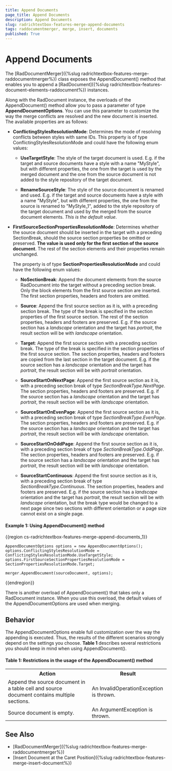 ```yaml
---
title: Append Documents
page_title: Append Documents
description: Append Documents
slug: radrichtextbox-features-merge-append-documents
tags: raddocumentmerger, merge, insert, documents
published: True
---
```


# Append Documents

The [RadDocumentMerger]({%slug radrichtextbox-features-merge-raddocumentmerger%}) class exposes the AppendDocument() method that enables you to append a [RadDocument]({%slug radrichtextbox-features-document-elements-raddocument%}) instances.

Along with the RadDocument instance, the overloads of the AppendDocument() method allow you to pass a parameter of type **AppendDocumentOptions**. You can use this parameter to customize the way the merge conflicts are resolved and the new document is inserted. The available properties are as follows:

* **ConflictingStylesResolutionMode**: Determines the mode of resolving conflicts between styles with same IDs. This property is of type ConflictingStylesResolutionMode and could have the following enum values:

	* **UseTargetStyle**: The style of the target document is used. E.g. if the target and source documents have a style with a name "MyStyle", but with different properties, the one from the target is used by the merged document and the one from the source document is not added to the style repository of the target document.
	
	* **RenameSourceStyle**: The style of the source document is renamed and used. E.g. if the target and source documents have a style with a name "MyStyle", but with different properties, the one from the source is renamed to "MyStyle\_1", added to the style repository of the target document and used by the merged from the source document elements. *This is the default value*.

* **FirstSourceSectionPropertiesResolutionMode**: Determines whether the source document should be inserted in the target with a preceding SectionBreak, should the source section properties be omitted or preserved. **The value is used only for the first section of the source document**. The rest of the section elements and their properties remain unchanged. 

	The property is of type **SectionPropertiesResolutionMode** and could have the following enum values:

	* **NoSectionBreak**: Append the document elements from the source RadDocument into the target without a preceding section break. Only the block elements from the first source section are inserted. The first section properties, headers and footers are omitted. 
	
	* **Source**: Append the first source section as it is, with a preceding section break. The type of the break is specified in the section properties of the first source section. The rest of the section properties, headers and footers are preserved. E.g. if the source section has a *landscape* orientation and the target has *portrait*, the result section will be with *landscape* orientation.
	
	* **Target**: Append the first source section with a preceding section break. The type of the break is specified in the section properties of the first source section. The section properties, headers and footers are copied from the last section in the target document. E.g. if the source section has a *landscape* orientation and the target has *portrait*, the result section will be with *portrait* orientation.
	
	* **SourceStartOnNextPage**: Append the first source section as it is, with a preceding section break of type *SectionBreakType.NextPage*. The section properties, headers and footers are preserved. E.g. if the source section has  a *landscape* orientation and the target has *portrait*, the result section will be with *landscape* orientation.

	* **SourceStartOnEvenPage**: Append the first source section as it is, with a preceding section break of type *SectionBreakType.EvenPage*. The section properties, headers and footers are preserved. E.g. if the source section has  a *landscape* orientation and the target has *portrait*, the result section will be with *landscape* orientation.
	
	* **SourceStartOnOddPage**: Append the first source section as it is, with a preceding section break of type *SectionBreakType.OddPage*. The section properties, headers and footers are preserved. E.g. if the source section has  a *landscape* orientation and the target has *portrait*, the result section will be with *landscape* orientation.
	
	* **SourceStartContinuous**: Append the first source section as it is, with a preceding section break of type *SectionBreakType.Continuous*. The section properties, headers and footers are preserved. E.g. if the source section has a *landscape* orientation and the target has *portrait*, the result section will be with *landscape* orientation, but the break type would be changed to a next page since two sections with different orientation or a page size cannot exist on a single page.


#### **Example 1: Using AppendDocument() method**

{{region cs-radrichtextbox-features-merge-append-documents_1}}

	AppendDocumentOptions options = new AppendDocumentOptions();
	options.ConflictingStylesResolutionMode = ConflictingStylesResolutionMode.UseTargetStyle;
	options.FirstSourceSectionPropertiesResolutionMode = SectionPropertiesResolutionMode.Target;
	
	merger.AppendDocument(sourceDocument, options);
{{endregion}}


There is another overload of AppendDocument() that takes only a RadDocument instance. When you use this overload, the default values of the AppendDocumentOptions are used when merging.  

## Behavior

The AppendDocumentOptions enable full customization over the way the appending is executed. Thus, the results of the different scenarios strongly depend on the settings you choose. **Table 1** describes several restrictions you should keep in mind when using AppendDocument().
 

#### **Table 1: Restrictions in the usage of the AppendDocument() method**
<table>
<tr>
	<th>Action </th>
	<th>Result </th>
</tr>

<tr>
	<td>Append the source document in a table cell and source document contains multiple sections.</td>
	<td>An InvalidOperationException is thrown.</td>
</tr>

<tr>
	<td>Source document is empty.</td>
	<td>An ArgumentException is thrown.</td>
</tr>
</table>


## See Also

* [RadDocumentMerger]({%slug radrichtextbox-features-merge-raddocumentmerger%})
* [Insert Document at the Caret Position]({%slug radrichtextbox-features-merge-insert-document%})
